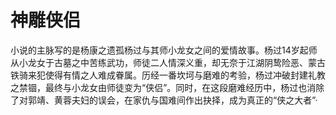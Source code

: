 # 神雕侠侣

小说的主脉写的是杨康之遗孤杨过与其师小龙女之间的爱情故事。杨过14岁起师从小龙女于古墓之中苦练武功，师徒二人情深义重，却无奈于江湖阴鸷险恶、蒙古铁骑来犯使得有情之人难成眷属。历经一番坎坷与磨难的考验，杨过冲破封建礼教之禁锢，最终与小龙女由师徒变为“侠侣”。同时，在这段磨难经历中，杨过也消除了对郭靖、黄蓉夫妇的误会，在家仇与国难间作出抉择，成为真正的“侠之大者”·
